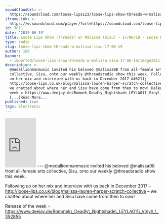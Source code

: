 ```yaml
---
soundCloudUrl: >-
  https://soundcloud.com/loose-lips123/loose-lips-show-threads-w-malissa-sisu-170619
iframeLink: >-
  https://w.soundcloud.com/player/?url=https://soundcloud.com/loose-lips123/loose-lips-show-threads-w-malissa-sisu-170619&color=00aabb&auto_play=false&hide_related=false&show_comments=true&show_user=true&show_reposts=false
id: 3811
date: '2019-06-19'
title: Loose Lips Show (Threads) w/ Malissa (Sisu) - 17/06/19 - Loose Lips
type: radio
slug: loose-lips-show-threads-w-malissa-sisu-17-06-19
author: 100
banner:
  - imported/loose-lips-show-threads-w-malissa-sisu-17-06-19/image3811.jpeg
description: >-
  @medallionmanmusic invited his beloved @malissa08 from all-female arts
  collective, Sisu, onto our weekly @threadsradio show this week. Following up
  on her mix and interview with us back in December 2017 &#8211;
  http://loose-lips.co.uk/blog/malissa-lauren-harper-scratch-collective &#8211;
  we chatted about where her and Sisu have come from then to now! Release of the
  week = https://www.deejay.de/Rommek_Deadly_Nightshade_LEYLA011_Vinyl__352855
  [...]Read More...
published: true
tags: Electronic
---
```

<iframe id="sc-widget" title="title" width="100" height="160" scrolling="no" frameborder="yes" allow="autoplay" src="https://w.soundcloud.com/player/?url=https://soundcloud.com/loose-lips123/loose-lips-show-threads-w-malissa-sisu-170619&amp;color=00aabb&amp;auto_play=false&amp;hide_related=false&amp;show_comments=true&amp;show_user=true&amp;show_reposts=false"></iframe>
---
@medallionmanmusic invited his beloved @malissa08 from all-female arts collective, Sisu, onto our weekly @threadsradio show this week.

Following up on her mix and interview with us back in December 2017 – http://loose-lips.co.uk/blog/malissa-lauren-harper-scratch-collective – we chatted about where her and Sisu have come from then to now!

Release of the week = https://www.deejay.de/Rommek\_Deadly\_Nightshade\_LEYLA011\_Vinyl\_\_352855